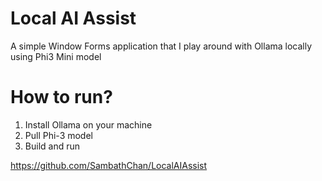 # Local AI Assist

A simple Window Forms application that I play around with Ollama locally using Phi3 Mini model

# How to run?

1. Install Ollama on your machine
2. Pull Phi-3 model
3. Build and run

https://github.com/SambathChan/LocalAIAssist
